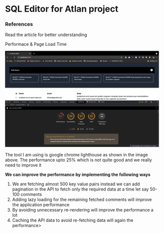 <h1>SQL Editor for Atlan project</h1>


<h3>References</h3>
<p>Read the article for better understanding</p>

<p>Performace & Page Load Time</p>
<img src="./lighthouse-image.png" /> 
<p>The tool I am using is google chrome lighthouse as shown in the image above. The performance upto 25% which is not quite good and we really need to improve it </p>

<strong>We can improve the performance by implementing the following ways</strong>
<ol>
  <li>We are fetching almost 500 key value pairs instead we can add pagination in the API to fetch only the required data at a time let say 50-100 comments</li>
  <li>Adding lazy loading for the remaining fetched comments will improve the application performance</li>
  <li>By avoiding unnecessary re-rendering will improve the performance a lot</li>
  <li>Caching the API data to avoid re-fetching data will again the performance></li>
</ol>
